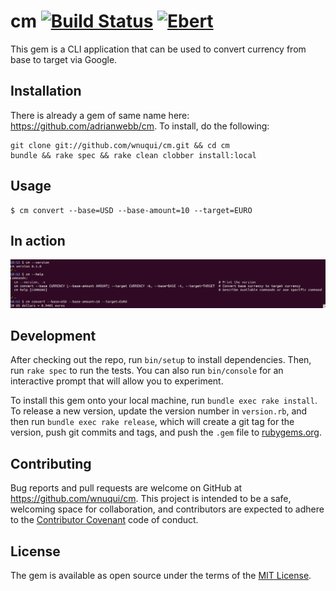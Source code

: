 # cm [![Build Status](https://semaphoreci.com/api/v1/wnuqui/cm/branches/master/badge.svg)](https://semaphoreci.com/wnuqui/cm) [![Ebert](https://ebertapp.io/github/wnuqui/cm.svg)](https://ebertapp.io/github/wnuqui/cm)

This gem is a CLI application that can be used to convert currency from base to target via Google.

## Installation

There is already a gem of same name here: https://github.com/adrianwebb/cm. To install, do the following:

```shell
git clone git://github.com/wnuqui/cm.git && cd cm
bundle && rake spec && rake clean clobber install:local
```

## Usage

    $ cm convert --base=USD --base-amount=10 --target=EURO

## In action

![cm in action](cm.png)

## Development

After checking out the repo, run `bin/setup` to install dependencies. Then, run `rake spec` to run the tests. You can also run `bin/console` for an interactive prompt that will allow you to experiment.

To install this gem onto your local machine, run `bundle exec rake install`. To release a new version, update the version number in `version.rb`, and then run `bundle exec rake release`, which will create a git tag for the version, push git commits and tags, and push the `.gem` file to [rubygems.org](https://rubygems.org).

## Contributing

Bug reports and pull requests are welcome on GitHub at https://github.com/wnuqui/cm. This project is intended to be a safe, welcoming space for collaboration, and contributors are expected to adhere to the [Contributor Covenant](http://contributor-covenant.org) code of conduct.


## License

The gem is available as open source under the terms of the [MIT License](http://opensource.org/licenses/MIT).
